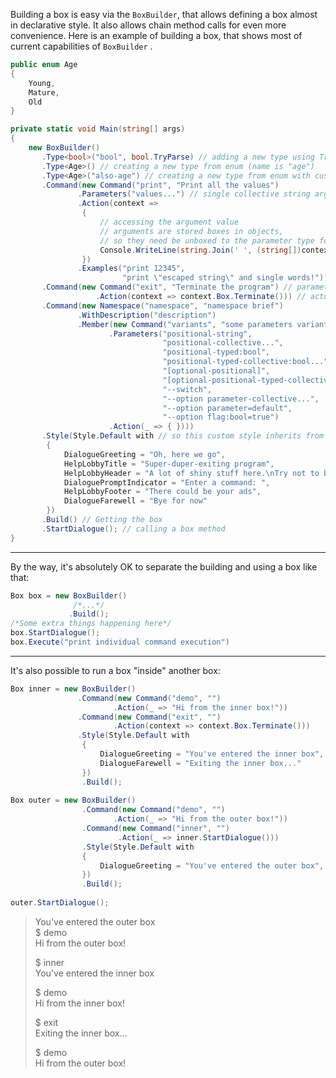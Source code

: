 ﻿Building a box is easy via the `BoxBuilder`,
that allows defining a box almost in declarative style.
It also allows chain method calls for even more convenience.
Here is an example of building a box, 
that shows most of current capabilities of `BoxBuilder` .

```c#
public enum Age
{
    Young,
    Mature,
    Old
}

private static void Main(string[] args)
{
    new BoxBuilder()
       .Type<bool>("bool", bool.TryParse) // adding a new type using TryParse delegate
       .Type<Age>() // creating a new type from enum (name is "age")
       .Type<Age>("also-age") // creating a new type from enum with custom type name
       .Command(new Command("print", "Print all the values")
               .Parameters("values...") // single collective string argument
               .Action(context =>
                {
                    // accessing the argument value
                    // arguments are stored boxes in objects,
                    // so they need be unboxed to the parameter type for type-specific use
                    Console.WriteLine(string.Join(' ', (string[])context["values"]));
                })
               .Examples("print 12345",
                         "print \"escaped string\" and single words!"))
       .Command(new Command("exit", "Terminate the program") // parameterless command
                   .Action(context => context.Box.Terminate())) // actually terminates the dialogue
       .Command(new Namespace("namespace", "namespace brief")
               .WithDescription("description")
               .Member(new Command("variants", "some parameters variants")
                      .Parameters("positional-string",
                                  "positional-collective...",
                                  "positional-typed:bool",
                                  "positional-typed-collective:bool...",
                                  "[optional-positional]",
                                  "[optional-positional-typed-collective:bool...]",
                                  "--switch",
                                  "--option parameter-collective...",
                                  "--option parameter=default",
                                  "--option flag:bool=true")
                      .Action(_ => { })))
       .Style(Style.Default with // so this custom style inherits from the default
        {
            DialogueGreeting = "Oh, here we go",
            HelpLobbyTitle = "Super-duper-exiting program",
            HelpLobbyHeader = "A lot of shiny stuff here.\nTry not to break anything",
            DialoguePromptIndicator = "Enter a command: ",
            HelpLobbyFooter = "There could be your ads",
            DialogueFarewell = "Bye for now"
        })
       .Build() // Getting the box
       .StartDialogue(); // calling a box method
}
```

---

By the way, it's absolutely OK to separate the building 
and using a box like that:
```c#
Box box = new BoxBuilder()
              /*...*/
             .Build();
/*Some extra things happening here*/
box.StartDialogue();
box.Execute("print individual command execution")
```

---

It's also possible to run a box "inside" another box:
```c#
Box inner = new BoxBuilder()
               .Command(new Command("demo", "")
                       .Action(_ => "Hi from the inner box!"))
               .Command(new Command("exit", "")
                       .Action(context => context.Box.Terminate()))
               .Style(Style.Default with
                {
                    DialogueGreeting = "You've entered the inner box",
                    DialogueFarewell = "Exiting the inner box..."
                })
                .Build();
                
Box outer = new BoxBuilder()
                .Command(new Command("demo", "")
                       .Action(_ => "Hi from the outer box!"))
                .Command(new Command("inner", "")
                        .Action(_ => inner.StartDialogue()))
                .Style(Style.Default with
                {
                    DialogueGreeting = "You've entered the outer box",
                })
                .Build();
                
outer.StartDialogue();
```
> You've entered the outer box  
> $ demo  
> Hi from the outer box!  
> 
> $ inner  
> You've entered the inner box  
> 
> $ demo  
> Hi from the inner box!  
> 
> $ exit  
> Exiting the inner box...
> 
> $ demo  
> Hi from the outer box!